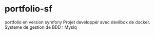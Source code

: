 # portfolio-sf
portfolio en version symfony
Projet developpér avec devilbox de docker.
Systeme de gestion de BDD : Myslq
